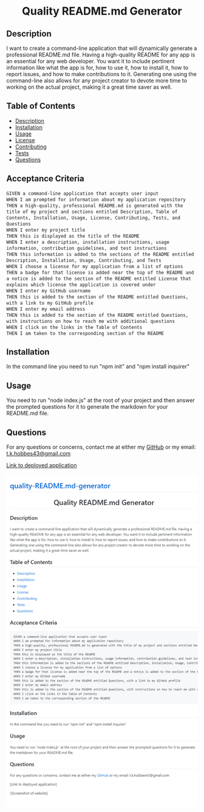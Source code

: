 <h1 align="center"> Quality README.md Generator </h1>

## Description

I want to create a command-line application that will dynamically generate a professional README.md file.  Having a high-quality README for any app is an essential for any web developer.  You want it to include pertinent information like what the app is for, how to use it, how to install it, how to report issues, and how to make contributions to it.  Generating one using the command-line also allows for any project creator to devote more time to working on the actual project, making it a great time saver as well.

## Table of Contents
- [Description](#description)
- [Installation](#installation)
- [Usage](#usage)
- [License](#license)
- [Contributing](#contributing)
- [Tests](#tests)
- [Questions](#questions)

## Acceptance Criteria
```
GIVEN a command-line application that accepts user input
WHEN I am prompted for information about my application repository
THEN a high-quality, professional README.md is generated with the title of my project and sections entitled Description, Table of Contents, Installation, Usage, License, Contributing, Tests, and Questions
WHEN I enter my project title
THEN this is displayed as the title of the README
WHEN I enter a description, installation instructions, usage information, contribution guidelines, and test instructions
THEN this information is added to the sections of the README entitled Description, Installation, Usage, Contributing, and Tests
WHEN I choose a license for my application from a list of options
THEN a badge for that license is added near the top of the README and a notice is added to the section of the README entitled License that explains which license the application is covered under
WHEN I enter my GitHub username
THEN this is added to the section of the README entitled Questions, with a link to my GitHub profile
WHEN I enter my email address
THEN this is added to the section of the README entitled Questions, with instructions on how to reach me with additional questions
WHEN I click on the links in the Table of Contents
THEN I am taken to the corresponding section of the README
```

## Installation
In the command line you need to run "npm init" and "npm install inquirer"

## Usage
You need to run "node index.js" at the root of your project and then answer the prompted questions for it to generate the markdown for your README.md file.

## Questions
For any questions or concerns, contact me at either my [GitHub](https://github.com/tkhobbes43)
or my email: t.k.hobbes43@gmail.com

[Link to deployed application](https://tkhobbes43.github.io/quality-README.md-generator/)

![Screenshot of website](/assets/images/deployed-app-screenshot.png)